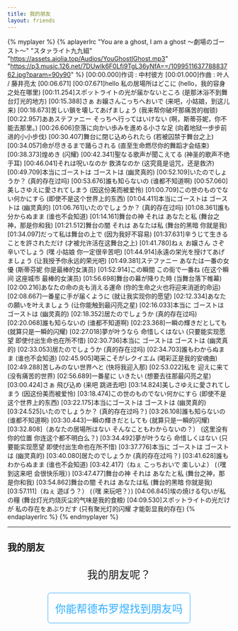 ```yaml
---
title: 我的朋友
layout: friends
---
```


{% myplayer %}
{% aplayerlrc "You are a ghost, I am a ghost 〜劇場のゴースト〜" "スタァライト九九組" "https://assets.aiolia.top/Audios/YouGhostIGhost.mp3" "https://p3.music.126.net/7DUwlk6F0Lfj9TgL36yNfA==/109951163778883762.jpg?param=90y90" %}
[00:00.000]作词 : 中村彼方
[00:01.000]作曲 : 叶人 / 藤井亮太
[00:06.671]
[00:07.671]hello 私の居場所はどこに (hello，我的容身之处在哪里)
[00:11.254]スポットライトの光が届かないところ (是那沐浴不到舞台灯光的地方)
[00:15.388]さぁ お嬢さんこっちへおいで (来吧，小姑娘，到这儿来)
[00:18.673]苦しい鎖を壊してあげましょう (我来帮你破坏那痛苦的枷锁)
[00:22.957]ああステファニー そっちへ行ってはいけない (啊，斯蒂芬妮，你不能去那里。)
[00:26.606]奈落に向かい歩みを進める小さな足 (向着地狱一步步前进的小小步伐)
[00:30.407]舞台に閉じ込められたら (若被囚禁于舞台之上)
[00:34.057]命が尽きるまで踊らされる (直至生命燃尽你的舞蹈才会结束)
[00:38.373]煌めき (闪耀)
[00:42.341]聖なる歌声が聞こえてる (神圣的歌声不绝于耳)
[00:46.041]それは呪いなのか 救済なのか (这究竟是诅咒，还是救济)
[00:49.709]本当にゴーストは ゴーストは (幽灵真的)
[00:52.109]いたのでしょうか？ (真的存在过吗)
[00:53.676]誰も知らないの (谁都不知道啊)
[00:57.060]美しさゆえに愛されてしまう (因这份美而被爱怜)
[01:00.709]この世のものでない何かにすら (即使不是这个世界上的东西)
[01:04.411]本当にゴーストは ゴーストは (幽灵真的)
[01:06.761]いたのでしょうか？ (真的存在过吗)
[01:08.361]誰も分からぬまま (谁也不会知道)
[01:14.161]舞台の神 それは あなたと私 (舞台之神，那是你和我)
[01:21.512]舞台の闇 それは あなたは私 (舞台的黑暗 你就是我)
[01:34.097]だって私は舞台の上で (因为我好不容易)
[01:37.631]辛うじて生きることを許されただけ (才被允许活在这舞台之上)
[01:41.780]ねぇ お嬢さん さぞ辛いでしょう (嘿 小姑娘 你一定很辛苦吧)
[01:44.914]永遠の栄光を授けてあげましょう (让我授予你永远的荣光吧)
[01:49.381]ステファニー あなたは一番の女優 (斯蒂芬妮 你是最棒的女演员)
[01:52.914]この瞬間 この街で一番ね (在这个瞬间 这座城市 最棒的女演员)
[01:56.698]舞台の幕が降りた時 (当舞台落下帷幕)
[02:00.216]あなたの命の炎も消える運命 (你的生命之火也将迎来消逝的命运)
[02:08.667]一番星に手が届くように (就让我实现你的愿望)
[02:12.334]あなたの願いを叶えましょう (让你能触到最闪亮之星)
[02:16.033]本当に ゴーストは ゴーストは (幽灵真的)
[02:18.352]居たのでしょうか (真的存在过吗)
[02:20.068]誰も知らないの (谁都不知道啊)
[02:23.368]一瞬の輝きだとしても (就算只是一瞬的闪耀)
[02:27.018]夢が叶うなら 命惜しくはない (只要能实现愿望 即使付出生命也在所不惜)
[02:30.736]本当に ゴーストは ゴーストは (幽灵真的)
[02:33.053]居たのでしょうか (真的存在过吗)
[02:34.703]誰もわからぬまま (谁也不会知道)
[02:45.905]喝采こそがレクイエム (喝彩正是我的安魂曲)
[02:49.288]苦しみのない世界へと (快将我迎入那)
[02:53.022]私を 迎えに来て (没有痛苦的世界)
[02:56.689]一番星に いきたい (想要去往那最闪亮之星)
[03:00.424]さぁ 飛び込め (来吧 跳进去吧)
[03:14.824]美しさゆえに愛されてしまう (因这份美而被爱怜)
[03:18.474]この世のものでない何かにすら (即使不是这个世界上的东西)
[03:22.175]本当にゴーストは ゴーストは (幽灵真的)
[03:24.525]いたのでしょうか？ (真的存在过吗？)
[03:26.108]誰も知らないの (谁都不知道啊)
[03:30.443]一瞬の輝きだとしても (就算只是一瞬的闪耀)
[03:32.808]（あなたの居場所はない そんなこともわからないの？） (这里没有你的位置 你连这个都不明白么？)
[03:34.492]夢が叶うなら 命惜しくはない (只要能实现愿望 即使付出生命也在所不惜)
[03:37.776]本当に ゴーストは ゴーストは (幽灵真的)
[03:40.080]居たのでしょうか (真的存在过吗？)
[03:41.628]誰もわからぬまま (谁也不会知道)
[03:42.417]（ねぇ こっちおいで 楽しいよ） (（嘿 到这来吧 会很快乐哦）)
[03:47.477]舞台の神 それは あなたと私 (舞台之神，那是你和我)
[03:54.862]舞台の闇 それは あなたは私 (舞台的黑暗 你就是我)
[03:57.111]（ねぇ 遊ぼう？） (（嘿 来玩吧？）)
[04:06.845]埃の焼ける匂いが私の糧 (舞台灯光灼烧灰尘的气味是我的食粮)
[04:09.530]スポットライトの光だけが 私の存在をあぶりだす (只有聚光灯的闪耀 才能彰显我的存在)
{% endaplayerlrc %}
{% endmyplayer %}

<hr />

## 我的朋友

<style>
    .button {
        position: relative;
        color: rgb(49, 174, 255);
        border: 1px solid rgb(49, 174, 255);
        padding: 1rem;
        font-size: 1.5rem;
        background-color: white;
        margin: 0.5rem;
        cursor: pointer;
        transition: 500ms;
        border-radius: 0.25em;
        opacity: 1;
    }
    .button:hover {
        color: white;
        background-color: rgb(49, 174, 255);
    }
    .button.button_cannot_seen {
        opacity: 0;
        z-index: -1;
    }

    .sob {
        opacity: 1;
        transition: 500ms;
        -webkit-user-drag: none;
    }
    .sob_hidden {
        opacity: 0;
        margin-top: 0;
    }
</style>

<div style="text-align: center; position: relative; width: 100%; user-select: none;">
    <div style="width: 100%; font-size: 1.5rem; line-height: 4rem;" id='text'>我的朋友呢？</div>
    <button class="button" onclick="const self = this.classList.add('button_cannot_seen'); document.querySelector('.sob').classList.remove('sob_hidden'); document.querySelector('#text').innerText = '破案了，原来德布罗煜没有朋友';">你能帮德布罗煜找到朋友吗</button>
    <div style="width: 100%; display: flex; justify-content: space-around;">
        <img class="sob sob_hidden" src="https://assets.aiolia.top/Pictures/Others/20220401192619.jpg"/>
    </div>
</div>
